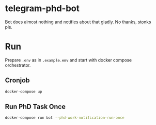 # telegram-phd-bot
Bot does almost nothing and notifies about that gladly. No thanks, stonks pls.

# Run
Prepare `.env` as in `.example.env` and start with docker compose orchestrator.
## Cronjob
```bash
docker-compose up
```

## Run PhD Task Once
```bash
docker-compose run bot --phd-work-notification-run-once
```

